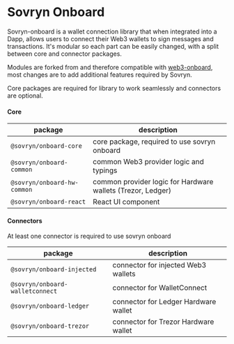 # Sovryn Onboard

Sovryn-onboard is a wallet connection library that when integrated into a Dapp, allows users to connect their Web3 wallets to sign messages and transactions. It's modular so each part can be easily changed, with a split between core and connector packages.

Modules are forked from and therefore compatible with [web3-onboard](https://github.com/blocknative/web3-onboard), most changes are to add additional features required by Sovryn.

Core packages are required for library to work seamlessly and connectors are optional.

#### Core

| package                     | description                                                 |
| --------------------------- | ----------------------------------------------------------- |
| `@sovryn/onboard-core`      | core package, required to use sovryn onboard                |
| `@sovryn/onboard-common`    | common Web3 provider logic and typings                      |
| `@sovryn/onboard-hw-common` | common provider logic for Hardware wallets (Trezor, Ledger) |
| `@sovryn/onboard-react`     | React UI component                                          |

#### Connectors

At least one connector is required to use sovryn onboard

| package                         | description                          |
| ------------------------------- | ------------------------------------ |
| `@sovryn/onboard-injected`      | connector for injected Web3 wallets  |
| `@sovryn/onboard-walletconnect` | connector for WalletConnect          |
| `@sovryn/onboard-ledger`        | connector for Ledger Hardware wallet |
| `@sovryn/onboard-trezor`        | connector for Trezor Hardware wallet |


